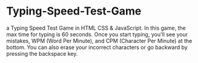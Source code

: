 # Typing-Speed-Test-Game
 a Typing Speed Test Game in HTML CSS &amp; JavaScript. In this game, the max time for typing is 60 seconds. Once you start typing, you'll see your mistakes, WPM (Word Per Minute), and CPM (Character Per Minute) at the bottom. You can also erase your incorrect characters or go backward by pressing the backspace key. 
